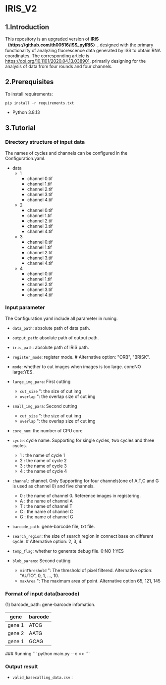 # IRIS_V2
## 1.Introduction
This repository is an upgraded version of **IRIS（https://github.com/th00516/ISS_pyIRIS）**, designed with the primary functionality of analyzing fluorescence data generated by ISS to obtain RNA coordinates.
The corresponding article is https://doi.org/10.1101/2020.04.13.038901, primarily designing for the analysis of data from four rounds and four channels.
## 2.Prerequisites
To install requirements:  
```
pip install -r requirements.txt
```  
- Python 3.8.13  
## 3.Tutorial
### Directory structure of input data
The names of cycles and channels can be configured in the Configuration.yaml.
- data
  - 1 
    - channel 0.tif
    - channel 1.tif
    - channel 2.tif
    - channel 3.tif
    - channel 4.tif
  - 2 
    - channel 0.tif
    - channel 1.tif
    - channel 2.tif
    - channel 3.tif
    - channel 4.tif
  - 3
    - channel 0.tif
    - channel 1.tif
    - channel 2.tif
    - channel 3.tif
    - channel 4.tif
  - 4
    - channel 0.tif
    - channel 1.tif
    - channel 2.tif
    - channel 3.tif
    - channel 4.tif
### Input parameter  

The Configuration.yaml include all parameter in runing. 

- `data_path`: absolute path of data path.

- `output_path`: absolute path of output path.
  
- `iris_path`: absolute path of IRIS path.

- `register_mode`: register mode. # Alternative option: "ORB", "BRISK".

- `mode`: whether to cut images when images is too large. com:NO large:YES.

- `large_img_para`: First cutting
  - `cut_size` ": the size of cut img
  - `overlap` ": the overlap size of cut img

- `small_img_para`: Second cutting
  - `cut_size` ": the size of cut img
  - `overlap` ": the overlap size of cut img

- `core_num`: the number of CPU core

- `cycle`: cycle name. Supporting for single cycles, two cycles and three cycles.
  - 1 : the name of cycle 1
  - 2 : the name of cycle 2
  - 3 : the name of cycle 3
  - 4 : the name of cycle 4

- `channel`: channel. Only Supporting for four channels(one of A,T,C and G is used as channel 0) and five channels.
  - 0 : the name of channel 0. Reference images in registering.
  - A : the name of channel A
  - T : the name of channel T
  - C : the name of channel C
  - G : the name of channel G
  
- `barcode_path`: gene-barcode file, txt file.

- `search_region`: the size of search region  in connect base on different cycle. # Alternative option: 2, 3, 4.

- `temp_flag`: whether to generate debug file. 0:NO 1:YES

- `blob_params`: Second cutting
  - `minThreshold` ": The threshold of pixel filtered. Alternative option: "AUTO", 0, 1, ..., 10.
  - `maxArea` ": The maximum area of point. Alternative option 65, 121, 145

### Format of input data(barcode)
(1) barcode_path: gene-barcode infomation. 
<div align="center">
  
| gene | barcode |
| ------- | ------- |
| gene 1 | ATCG |
| gene 2 | AATG |
| gene 1 | GCAG |

</div>
### Running
```
python main.py --c <<absolute path of Configuration.yaml>>
```

### Output result
- `valid_basecalling_data.csv` : 

